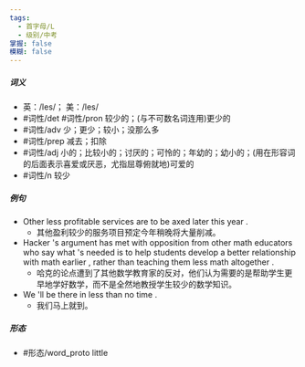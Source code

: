 ```yaml
---
tags:
  - 首字母/L
  - 级别/中考
掌握: false
模糊: false
---
```

##### 词义
- 英：/les/； 美：/les/
- #词性/det #词性/pron  较少的；(与不可数名词连用)更少的
- #词性/adv  少；更少；较小；没那么多
- #词性/prep  减去；扣除
- #词性/adj  小的；比较小的；讨厌的；可怜的；年幼的；幼小的；(用在形容词的后面表示喜爱或厌恶，尤指屈尊俯就地)可爱的
- #词性/n  较少
##### 例句
- Other less profitable services are to be axed later this year .
	- 其他盈利较少的服务项目预定今年稍晚将大量削减。
- Hacker 's argument has met with opposition from other math educators who say what 's needed is to help students develop a better relationship with math earlier , rather than teaching them less math altogether .
	- 哈克的论点遭到了其他数学教育家的反对，他们认为需要的是帮助学生更早地学好数学，而不是全然地教授学生较少的数学知识。
- We 'll be there in less than no time .
	- 我们马上就到。
##### 形态
- #形态/word_proto little
